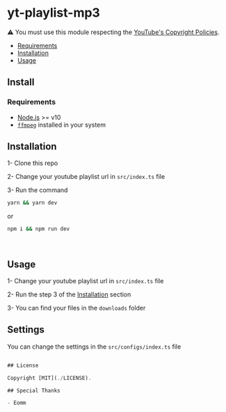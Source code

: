 # yt-playlist-mp3

⚠ You must use this module respecting the [YouTube's Copyright Policies](https://www.youtube.com/intl/en/about/copyright/#support-and-troubleshooting).

- [Requirements](#Requirements)
- [Installation](#installation)
- [Usage](#usage)

## Install

### Requirements

- [Node.js](https://nodejs.org/it/download/) >= v10
- [`ffmpeg`](https://www.ffmpeg.org/download.html) installed in your system

## Installation

1- Clone this repo

2- Change your youtube playlist url in `src/index.ts` file

3- Run the command

```bash
yarn && yarn dev
```

or

```bash
npm i && npm run dev
```

<br/>

## Usage

1- Change your youtube playlist url in `src/index.ts` file

2- Run the step 3 of the [Installation](#installation) section

3- You can find your files in the `downloads` folder

## Settings

You can change the settings in the `src/configs/index.ts` file

```ts

## License

Copyright [MIT](./LICENSE).

## Special Thanks

- Eomm
```
